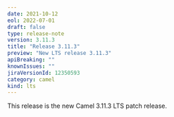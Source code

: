 ```yaml
---
date: 2021-10-12
eol: 2022-07-01
draft: false
type: release-note
version: 3.11.3
title: "Release 3.11.3"
preview: "New LTS release 3.11.3"
apiBreaking: ""
knownIssues: ""
jiraVersionId: 12350593
category: camel
kind: lts
---
```


This release is the new Camel 3.11.3 LTS patch release.
